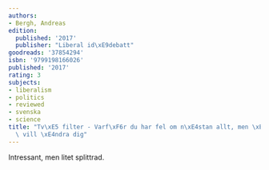 ```yaml
---
authors:
- Bergh, Andreas
edition:
  published: '2017'
  publisher: "Liberal id\xE9debatt"
goodreads: '37854294'
isbn: '9799198166026'
published: '2017'
rating: 3
subjects:
- liberalism
- politics
- reviewed
- svenska
- science
title: "Tv\xE5 filter - Varf\xF6r du har fel om n\xE4stan allt, men \xE4nd\xE5 inte\
  \ vill \xE4ndra dig"
---
```

Intressant, men litet splittrad.
